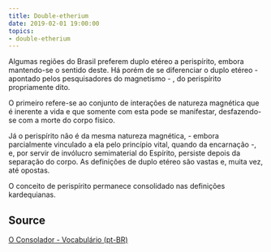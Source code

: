 ```yaml
---
title: Double-etherium
date: 2019-02-01 19:00:00
topics:
- double-etherium
---
```


Algumas regiões do Brasil preferem duplo etéreo a perispírito, embora mantendo-se o sentido deste. 
Há porém de se diferenciar o duplo etéreo - apontado pelos pesquisadores do magnetismo - , 
do perispírito propriamente dito. 

O primeiro refere-se ao conjunto de interações de natureza magnética que é inerente a vida e que 
somente com esta pode se manifestar, desfazendo-se com a morte do corpo físico.

Já o perispírito não é da mesma natureza magnética, - embora parcialmente vinculado a ela pelo 
princípio vital, quando da encarnação -, e, por servir de invólucro semimaterial do Espírito, 
persiste depois da separação do corpo. As definições de duplo etéreo são vastas e, muita vez, até opostas. 

O conceito de perispírito permanece consolidado nas definições kardequianas.

## Source
[O Consolador - Vocabulário (pt-BR)](http://www.oconsolador.com.br/linkfixo/vocabulario/principal.html)


